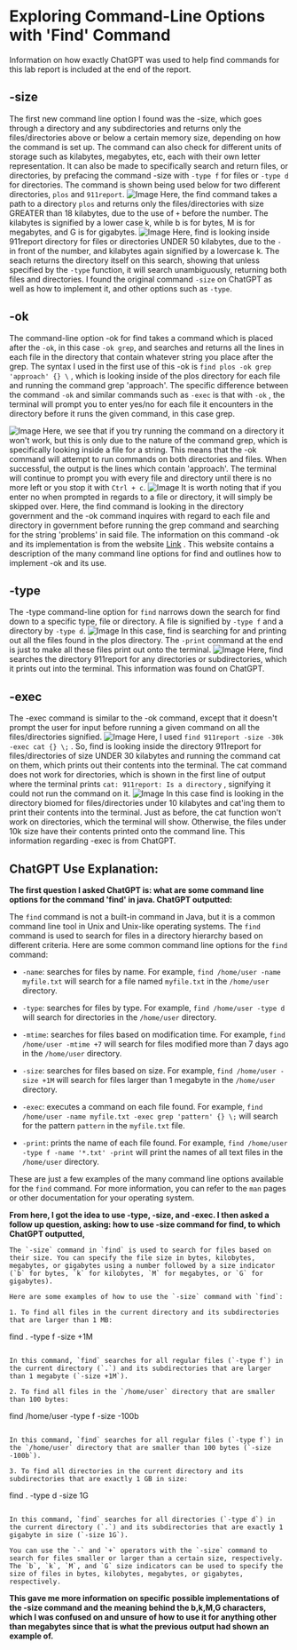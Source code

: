 # Exploring Command-Line Options with 'Find' Command
Information on how exactly ChatGPT was used to help find commands for this lab report is included at the end of the report.

## -size
The first new command line option I found was the -size, which goes through a directory and any subdirectories and returns only the files/directories above or below a certain memory size, depending on how the command is set up. The command can also check for different units of storage such as kilabytes, megabytes, etc, each with their own letter representation. It can also be made to specifically search and return files, or directories, by prefacing the command -size with `-type f` for files or `-type d` for directories.
The command is shown being used below for two different directories, `plos` and `911report`.
![Image](uno.png)
Here, the find command takes a path to a directory `plos` and returns only the files/directories with size GREATER than 18 kilabytes, due to the use of `+` before the number. The kilabytes is signified by a lower case k, while b is for bytes, M is for megabytes, and G is for gigabytes.
![Image](dos.png)
Here, find is looking inside 911report directory for files or directories UNDER 50 kilabytes, due to the `-` in front of the number, and kilabytes again signified by a lowercase k. The seach returns the directory itself on this search, showing that unless specified by the `-type` function, it will search unambiguously, returning both files and directories. I found the original command `-size` on ChatGPT as well as how to implement it, and other options such as `-type`.

## -ok
The command-line option -ok for find takes a command which is placed after the `-ok`, in this case `-ok grep`, and searches and returns all the lines in each file in the directory that contain whatever string you place after the grep. The syntax I used in the first use of this -ok is `find plos -ok grep 'approach' {} \` , which is looking inside of the plos directory for each file and running the command grep 'approach'. The specific difference between the command `-ok` and similar commands such as `-exec` is that with `-ok` , the terminal will prompt you to enter yes/no for each file it encounters in the directory before it runs the given command, in this case grep.

![Image](tres.png)
Here, we see that if you try running the command on a directory it won't work, but this is only due to the nature of the command grep, which is specifically looking inside a file for a string. This means that the -ok command will attempt to run commands on both directories and files. When successful, the output is the lines which contain 'approach'. The terminal will continue to prompt you with every file and directory until there is no more left or you stop it with `Ctrl + c`.
![Image](cuatro.png)
It is worth noting that if you enter no when prompted in regards to a file or directory, it will simply be skipped over. Here, the find command is looking in the directory government and the -ok command inquires with regard to each file and directory in government before running the grep command and searching for the string 'problems' in said file. The information on this command -ok and its implementation is from the website [Link](https://man7.org/linux/man-pages/man1/find.1.html) . This website contains a description of the many command line options for find and outlines how to implement -ok and its use. 

## -type
The -type command-line option for `find` narrows down the search for find down to a specific type, file or directory. A file is signified by `-type f` and a directory by `-type d`.
![Image](cinco.png)
In this case, find is searching for and printing out all the files found in the plos directory. The `-print` command at the end is just to make all these files print out onto the terminal. 
![Image](seis.png)
Here, find searches the directory 911report for any directories or subdirectories, which it prints out into the terminal. 
This information was found on ChatGPT.
## -exec
The -exec command is similar to the -ok command, except that it doesn't prompt the user for input before running a given command on all the files/directories signified. 
![Image](siete.png)
Here, I used `find 911report -size -30k -exec cat {} \;` . So, find is looking inside the directory 911report for files/directories of size UNDER 30 kilabytes and running the command cat on them, which prints out their contents into the terminal. The cat command does not work for directories, which is shown in the first line of output where the terminal prints `cat: 911report: Is a directory` , signifying it could not run the command on it. 
![Image](ocho.png)
In this case find is looking in the directory biomed for files/directories under 10 kilabytes and cat'ing them to print their contents into the terminal. Just as before, the cat function won't work on directories, which the terminal will show. Otherwise, the files under 10k size have their contents printed onto the command line. This information regarding -exec is from ChatGPT.

## ChatGPT Use Explanation:
**The first question I asked ChatGPT is: 
what are some command line options for the command 'find' in java. 
ChatGPT outputted:**


The `find` command is not a built-in command in Java, but it is a common command line tool in Unix and Unix-like operating systems. The `find` command is used to search for files in a directory hierarchy based on different criteria. Here are some common command line options for the `find` command:

- `-name`: searches for files by name. For example, `find /home/user -name myfile.txt` will search for a file named `myfile.txt` in the `/home/user` directory.

- `-type`: searches for files by type. For example, `find /home/user -type d` will search for directories in the `/home/user` directory.

- `-mtime`: searches for files based on modification time. For example, `find /home/user -mtime +7` will search for files modified more than 7 days ago in the `/home/user` directory.

- `-size`: searches for files based on size. For example, `find /home/user -size +1M` will search for files larger than 1 megabyte in the `/home/user` directory.

- `-exec`: executes a command on each file found. For example, `find /home/user -name myfile.txt -exec grep 'pattern' {} \;` will search for the pattern `pattern` in the `myfile.txt` file.

- `-print`: prints the name of each file found. For example, `find /home/user -type f -name '*.txt' -print` will print the names of all text files in the `/home/user` directory.

These are just a few examples of the many command line options available for the `find` command. For more information, you can refer to the `man` pages or other documentation for your operating system.

**From here, I got the idea to use -type, -size, and -exec.
I then asked a follow up question, asking: how to use -size command for find,
to which ChatGPT outputted,**
```
The `-size` command in `find` is used to search for files based on their size. You can specify the file size in bytes, kilobytes, megabytes, or gigabytes using a number followed by a size indicator (`b` for bytes, `k` for kilobytes, `M` for megabytes, or `G` for gigabytes).

Here are some examples of how to use the `-size` command with `find`:

1. To find all files in the current directory and its subdirectories that are larger than 1 MB:

   ```
   find . -type f -size +1M
   ```

   In this command, `find` searches for all regular files (`-type f`) in the current directory (`.`) and its subdirectories that are larger than 1 megabyte (`-size +1M`).

2. To find all files in the `/home/user` directory that are smaller than 100 bytes:

   ```
   find /home/user -type f -size -100b
   ```

   In this command, `find` searches for all regular files (`-type f`) in the `/home/user` directory that are smaller than 100 bytes (`-size -100b`).

3. To find all directories in the current directory and its subdirectories that are exactly 1 GB in size:

   ```
   find . -type d -size 1G
   ```

   In this command, `find` searches for all directories (`-type d`) in the current directory (`.`) and its subdirectories that are exactly 1 gigabyte in size (`-size 1G`).

You can use the `-` and `+` operators with the `-size` command to search for files smaller or larger than a certain size, respectively. The `b`, `k`, `M`, and `G` size indicators can be used to specify the size of files in bytes, kilobytes, megabytes, or gigabytes, respectively.
```
**This gave me more information on specific possible implementations of the -size command and the meaning behind the b,k,M,G characters, which I was confused on and unsure of how to use it for anything other than megabytes since that is what the previous output had shown an example of.**
